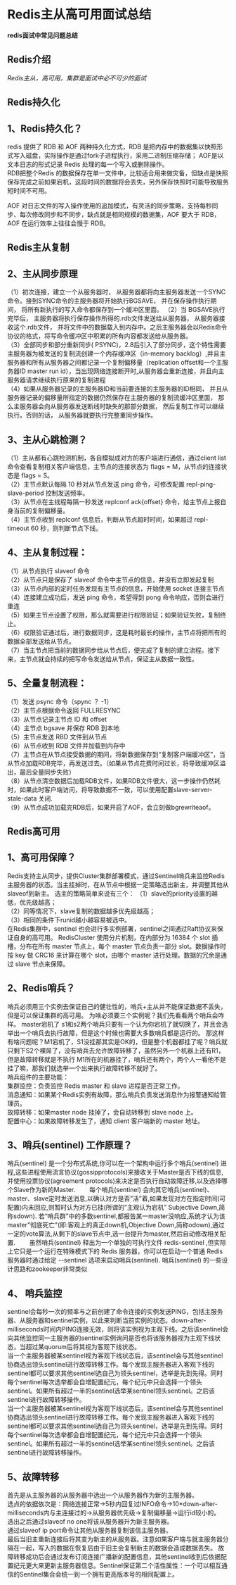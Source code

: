 # Redis主从高可用面试总结

**redis面试中常见问题总结**

## Redis介绍

*Redis主从，高可用，集群是面试中必不可少的面试*

## Redis持久化
## 1、Redis持久化？
redis 提供了 RDB 和 AOF 两种持久化方式，RDB 是把内存中的数据集以快照形式写入磁盘，实际操作是通过fork子进程执行，采用二进制压缩存储；
AOF是以文本日志的形式记录 Redis 处理的每一个写入或删除操作。<br>
RDB把整个Redis 的数据保存在单一文件中，比较适合用来做灾备，但缺点是快照保存完成之前如果宕机，这段时间的数据将会丢失，另外保存快照时可能导致服务短时间不可用。

AOF 对日志文件的写入操作使用的追加模式，有灵活的同步策略，支持每秒同步、每次修改同步和不同步，缺点就是相同规模的数据集，AOF 要大于 RDB，AOF 在运行效率上往往会慢于 RDB。
## Redis主从复制
## 2、主从同步原理
（1）初次连接，建立一个从服务器时， 从服务器都将向主服务器发送一个SYNC命令。接到SYNC命令的主服务器将开始执行BGSAVE， 并在保存操作执行期间， 将所有新执行的写入命令都保存到一个缓冲区里面。
（2）当 BGSAVE执行完毕后， 主服务器将执行保存操作所得的.rdb文件发送给从服务器， 从服务器接收这个.rdb文件， 并将文件中的数据载入到内存中。之后主服务器会以Redis命令协议的格式，将写命令缓冲区中积累的所有内容都发送给从服务器。<br>
（3）全部同步和部分重新同步( PSYNC)，2.8后引入了部分同步，这个特性需要主服务器为被发送的复制流创建一个内存缓冲区（in-memory backlog）,并且主服务器和所有从服务器之间都记录一个复制偏移量（replication offset和一个主服务器ID master run id），当出现网络连接断开时,从服务器会重新连接，并且向主服务器请求继续执行原来的复制进程<br>
（4）如果从服务器记录的主服务器ID和当前要连接的主服务器的ID相同， 并且从服务器记录的偏移量所指定的数据仍然保存在主服务器的复制流缓冲区里面， 那么主服务器会向从服务器发送断线时缺失的那部分数据， 然后复制工作可以继续执行。否则的话， 从服务器就要执行完整重同步操作。

## 3、主从心跳检测？
（1）主从都有心跳检测机制，各自模拟成对方的客户端进行通信，通过client list命令查看复制相关客户端信息，主节点的连接状态为 flags = M，从节点的连接状态是 flags = S。<br>
（2）主节点默认每隔 10 秒对从节点发送 ping 命令，可修改配置 repl-ping-slave-period 控制发送频率。<br>
（3）从节点在主线程每隔一秒发送 replconf ack{offset} 命令，给主节点上报自身当前的复制偏移量。<br>
（4）主节点收到 replconf 信息后，判断从节点超时时间，如果超过 repl-timeout 60 秒，则判断节点下线。

## 4、主从复制过程：
（1）从节点执行 slaveof 命令<br>
（2）从节点只是保存了 slaveof 命令中主节点的信息，并没有立即发起复制<br>
（3）从节点内部的定时任务发现有主节点的信息，开始使用 socket 连接主节点<br>
（4）连接建立成功后，发送 ping 命令，希望得到 pong 命令响应，否则会进行重连<br>
（5）如果主节点设置了权限，那么就需要进行权限验证；如果验证失败，复制终止。<br>
（6）权限验证通过后，进行数据同步，这是耗时最长的操作，主节点将把所有的数据全部发送给从节点。<br>
（7）当主节点把当前的数据同步给从节点后，便完成了复制的建立流程。接下来，主节点就会持续的把写命令发送给从节点，保证主从数据一致性。<br>
## 5、全量复制流程：
（1）发送 psync 命令（spync ？ -1）<br>
（2）主节点根据命令返回 FULLRESYNC <br>
（3）从节点记录主节点 ID 和 offset<br>
（4）主节点 bgsave 并保存 RDB 到本地<br>
（5）主节点发送 RBD 文件到从节点<br>
（6）从节点收到 RDB 文件并加载到内存中<br>
（7）主节点在从节点接受数据的期间，将新数据保存到“复制客户端缓冲区”，当从节点加载RDB完毕，再发送过去。（如果从节点花费时间过长，将导致缓冲区溢出，最后全量同步失败）<br>
（8）从节点清空数据后加载RDB文件，如果RDB文件很大，这一步操作仍然耗时，如果此时客户端访问，将导致数据不一致，可以使用配置slave-server-stale-data 关闭.<br>
（9）从节点成功加载完RDB后，如果开启了AOF，会立刻做bgrewriteaof。

## Redis高可用
## 1、高可用保障？
Redis支持主从同步，提供Cluster集群部署模式，通过Sentinel哨兵来监控Redis主服务器的状态。当主挂掉时，在从节点中根据一定策略选出新主，并调整其他从 slaveof到新主。
选主的策略简单来说有三个：
（1）slave的priority设置的越低，优先级越高；<br>
（2）同等情况下，slave复制的数据越多优先级越高；<br>
（3）相同的条件下runid越小越容易被选中。<br>
在Redis集群中，sentinel 也会进行多实例部署，sentinel之间通过Raft协议来保证自身的高可用。
RedisCluster 使用分片机制，在内部分为 16384 个 slot 插槽，分布在所有 master 节点上，每个 master 节点负责一部分 slot。数据操作时按 key 做 CRC16 来计算在哪个 slot，由哪个 master 进行处理。数据的冗余是通过 slave 节点来保障。
## 2、Redis哨兵？
哨兵必须用三个实例去保证自己的健壮性的，哨兵+主从并不能保证数据不丢失，但是可以保证集群的高可用。
为啥必须要三个实例呢？我们先看看两个哨兵会咋样。
master宕机了 s1和s2两个哨兵只要有一个认为你宕机了就切换了，并且会选举出一个哨兵去执行故障，但是这个时候也需要大多数哨兵都是运行的。
那这样有啥问题呢？M1宕机了，S1没挂那其实是OK的，但是整个机器都挂了呢？哨兵就只剩下S2个裸屌了，没有哨兵去允许故障转移了，虽然另外一个机器上还有R1，但是故障转移就是不执行
M1所在的机器挂了，哨兵还有两个，两个人一看他不是挂了嘛，那我们就选举一个出来执行故障转移不就好了。<br>
哨兵组件的主要功能：<br>
集群监控：负责监控 Redis master 和 slave 进程是否正常工作。<br>
消息通知：如果某个Redis实例有故障，那么哨兵负责发送消息作为报警通知给管理员。<br>
故障转移：如果master node 挂掉了，会自动转移到 slave node 上。<br>
配置中心：如果故障转移发生了，通知 client 客户端新的 master 地址。<br>

## 3、哨兵(sentinel) 工作原理？
哨兵(sentinel) 是一个分布式系统,你可以在一个架构中运行多个哨兵(sentinel) 进程,这些进程使用流言协议(gossipprotocols)来接收关于Master是否下线的信息,并使用投票协议(agreement protocols)来决定是否执行自动故障迁移,以及选择哪个Slave作为新的Master.
　　每个哨兵(sentinel) 会向其它哨兵(sentinel)、master、slave定时发送消息,以确认对方是否”活”着,如果发现对方在指定时间(可配置)内未回应,则暂时认为对方已挂(所谓的”主观认为宕机” Subjective Down,简称sdown).
若“哨兵群”中的多数sentinel,都报告某一master没响应,系统才认为该master"彻底死亡"(即:客观上的真正down机,Objective Down,简称odown),通过一定的vote算法,从剩下的slave节点中,选一台提升为master,然后自动修改相关配置.
　　虽然哨兵(sentinel) 释出为一个单独的可执行文件 redis-sentinel ,但实际上它只是一个运行在特殊模式下的 Redis 服务器，你可以在启动一个普通 Redis 服务器时通过给定 --sentinel 选项来启动哨兵(sentinel).
       哨兵(sentinel) 的一些设计思路和zookeeper非常类似
## 4、 哨兵监控
  sentinel会每秒一次的频率与之前创建了命令连接的实例发送PING，包括主服务器、从服务器和sentinel实例，以此来判断当前实例的状态。down-after-milliseconds时间内PING连接无效，则将该实例视为主观下线。之后该sentinel会向其他监控同一主服务器的sentinel实例询问是否也将该服务器视为主观下线状态，当超过某quorum后将其视为客观下线状态。<br>
  当一个主服务器被某sentinel视为客观下线状态后，该sentinel会与其他sentinel协商选出领头sentinel进行故障转移工作。每个发现主服务器进入客观下线的sentinel都可以要求其他sentinel选自己为领头sentinel，选举是先到先得。同时每个sentinel每次选举都会自增配置纪元，每个纪元中只会选择一个领头sentinel。如果所有超过一半的sentinel选举某sentinel领头sentinel。之后该sentinel进行故障转移操作。<br>
  当一个主服务器被某sentinel视为客观下线状态后，该sentinel会与其他sentinel协商选出领头sentinel进行故障转移工作。每个发现主服务器进入客观下线的sentinel都可以要求其他sentinel选自己为领头sentinel，选举是先到先得。同时每个sentinel每次选举都会自增配置纪元，每个纪元中只会选择一个领头sentinel。如果所有超过一半的sentinel选举某sentinel领头sentinel。之后该sentinel进行故障转移操作。
## 5、故障转移
   首先是从主服务器的从服务器中选出一个从服务器作为新的主服务器。<br>
   选点的依据依次是：网络连接正常->5秒内回复过INFO命令->10*down-after-milliseconds内与主连接过的->从服务器优先级->复制偏移量->运行id较小的。<br>
   选出之后通过slaveof no one将该从服务器升为新主服务器。<br>
通过slaveof ip port命令让其他从服务器复制该信主服务器。<br>
最后当旧主重新连接后将其变为新主的从服务器。注意如果客户端与就主服务器分隔在一起，写入的数据在恢复后由于旧主会复制新主的数据会造成数据丢失。
故障转移成功后会通过发布订阅连接广播新的配置信息，其他sentinel收到后依据配置纪元更大来更新主服务器信息。Sentinel保证第二个活性属性：一个可以相互通信的Sentinel集合会统一到一个拥有更高版本号的相同配置上。

